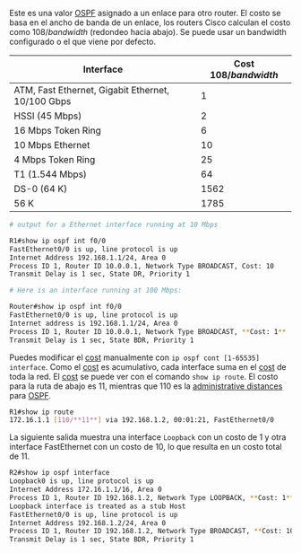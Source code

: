 Este es una valor [OSPF](OSPF.md) asignado a un enlace para otro router. El costo se basa en el ancho de banda de un enlace, los routers Cisco calculan el costo como $108/bandwidth$ (redondeo hacia abajo). Se puede usar un bandwidth configurado o el que viene por defecto.

| Interface | Cost $108/bandwidth$ |
| ---- | ---- |
| ATM, Fast Ethernet, Gigabit Ethernet, 10/100 Gbps | 1 |
| HSSI (45 Mbps) | 2 |
| 16 Mbps Token Ring | 6 |
| 10 Mbps Ethernet | 10 |
| 4 Mbps Token Ring | 25 |
| T1 (1.544 Mbps) | 64 |
| DS-0 (64 K) | 1562 |
| 56 K | 1785 |


``` bash
# output for a Ethernet interface running at 10 Mbps

R1#show ip ospf int f0/0
FastEthernet0/0 is up, line protocol is up
Internet Address 192.168.1.1/24, Area 0
Process ID 1, Router ID 10.0.0.1, Network Type BROADCAST, Cost: 10
Transmit Delay is 1 sec, State DR, Priority 1

# Here is an interface running at 100 Mbps:

Router#show ip ospf int f0/0
FastEthernet0/0 is up, line protocol is up
Internet address is 192.168.1.1/24, Area 0
Process ID 1, Router ID 10.0.0.1, Network Type BROADCAST, **Cost: 1**
Transmit Delay is 1 sec, State BDR, Priority 1
```

Puedes modificar el [cost](cost.md) manualmente con `ip ospf cont [1-65535] interface`. Como el [cost](cost.md) es acumulativo, cada interface suma en el [cost](cost.md) de toda la red. El [cost](cost.md) se puede ver con el comando `show ip route`. El costo para la ruta de abajo es 11, mientras que 110 es la [administrative distances](administrative%20distances.md) para [OSPF](OSPF.md). 

``` bash
R1#show ip route
172.16.1.1 [110/**11**] via 192.168.1.2, 00:01:21, FastEthernet0/0
```

La siguiente salida muestra una interface `Loopback` con un costo de 1 y otra interface FastEthernet con un costo de 10, lo que resulta en un costo total de 11. 

``` bash
R2#show ip ospf interface
Loopback0 is up, line protocol is up
Internet Address 172.16.1.1/16, Area 0
Process ID 1, Router ID 192.168.1.2, Network Type LOOPBACK, **Cost: 1**
Loopback interface is treated as a stub Host
FastEthernet0/0 is up, line protocol is up
Internet Address 192.168.1.2/24, Area 0
Process ID 1, Router ID 192.168.1.2, Network Type BROADCAST, **Cost: 10**
Transmit Delay is 1 sec, State BDR, Priority 1
```